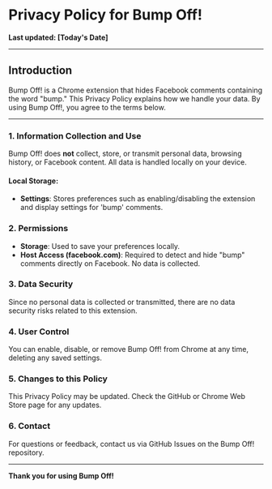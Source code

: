 # Privacy Policy for Bump Off!

**Last updated: [Today's Date]**

---

## Introduction
Bump Off! is a Chrome extension that hides Facebook comments containing the word "bump." This Privacy Policy explains how we handle your data. By using Bump Off!, you agree to the terms below.

---

### 1. Information Collection and Use
Bump Off! does **not** collect, store, or transmit personal data, browsing history, or Facebook content. All data is handled locally on your device.

#### Local Storage:
- **Settings**: Stores preferences such as enabling/disabling the extension and display settings for 'bump' comments.

### 2. Permissions
- **Storage**: Used to save your preferences locally.
- **Host Access (facebook.com)**: Required to detect and hide "bump" comments directly on Facebook. No data is collected.

### 3. Data Security
Since no personal data is collected or transmitted, there are no data security risks related to this extension.

### 4. User Control
You can enable, disable, or remove Bump Off! from Chrome at any time, deleting any saved settings.

### 5. Changes to this Policy
This Privacy Policy may be updated. Check the GitHub or Chrome Web Store page for any updates.

### 6. Contact
For questions or feedback, contact us via GitHub Issues on the Bump Off! repository.

---

**Thank you for using Bump Off!**

